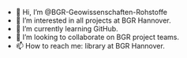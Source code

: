 - 👋 Hi, I’m @BGR-Geowissenschaften-Rohstoffe
- 👀 I’m interested in all projects at BGR Hannover.
- 🌱 I’m currently learning GitHub.
- 💞️ I’m looking to collaborate on BGR project teams.
- 📫 How to reach me: library at BGR Hannover.

<!---
BGR-Geowissenschaften-Rohstoffe/BGR-Geowissenschaften-Rohstoffe is a ✨ special ✨ repository because its `README.md` (this file) appears on your GitHub profile.
You can click the Preview link to take a look at your changes.
--->
